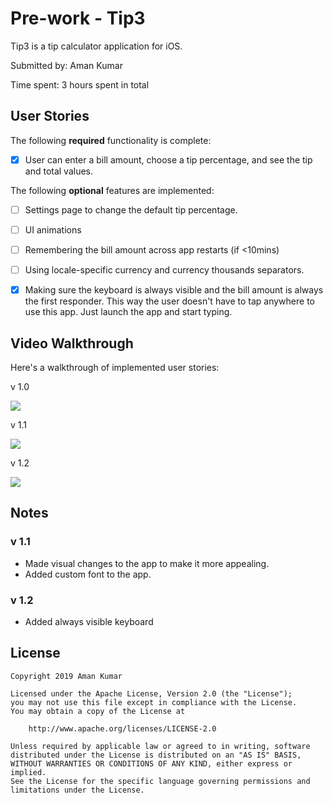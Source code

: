 # Pre-work - Tip3

Tip3 is a tip calculator application for iOS.

Submitted by: Aman Kumar

Time spent: 3 hours spent in total

## User Stories

The following **required** functionality is complete:

* [X] User can enter a bill amount, choose a tip percentage, and see the tip and total values.

The following **optional** features are implemented:
* [ ] Settings page to change the default tip percentage.
* [ ] UI animations
* [ ] Remembering the bill amount across app restarts (if <10mins)
* [ ] Using locale-specific currency and currency thousands separators.
* [X] Making sure the keyboard is always visible and the bill amount is always the first responder. This way the user doesn't have to tap anywhere to use this app. Just launch the app and start typing.


## Video Walkthrough 

Here's a walkthrough of implemented user stories:

v 1.0

<img src='https://i.imgur.com/gtMgPlO.gif'/>

v 1.1 

<img src='https://i.imgur.com/3xrGbcc.gif'/>

v 1.2

<img src='https://i.imgur.com/aecU81x.gif'/>

## Notes
  ### v 1.1
   * Made visual changes to the app to make it more appealing.
   * Added custom font to the app.
  
  ### v 1.2
   * Added always visible keyboard

## License

    Copyright 2019 Aman Kumar

    Licensed under the Apache License, Version 2.0 (the "License");
    you may not use this file except in compliance with the License.
    You may obtain a copy of the License at

        http://www.apache.org/licenses/LICENSE-2.0

    Unless required by applicable law or agreed to in writing, software
    distributed under the License is distributed on an "AS IS" BASIS,
    WITHOUT WARRANTIES OR CONDITIONS OF ANY KIND, either express or implied.
    See the License for the specific language governing permissions and
    limitations under the License.
